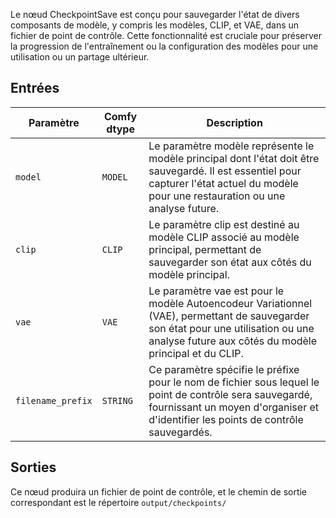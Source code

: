 Le nœud CheckpointSave est conçu pour sauvegarder l'état de divers composants de modèle, y compris les modèles, CLIP, et VAE, dans un fichier de point de contrôle. Cette fonctionnalité est cruciale pour préserver la progression de l'entraînement ou la configuration des modèles pour une utilisation ou un partage ultérieur.

## Entrées

| Paramètre | Comfy dtype | Description |
|-----------|-------------|-------------|
| `model`   | `MODEL`     | Le paramètre modèle représente le modèle principal dont l'état doit être sauvegardé. Il est essentiel pour capturer l'état actuel du modèle pour une restauration ou une analyse future. |
| `clip`    | `CLIP`      | Le paramètre clip est destiné au modèle CLIP associé au modèle principal, permettant de sauvegarder son état aux côtés du modèle principal. |
| `vae`     | `VAE`       | Le paramètre vae est pour le modèle Autoencodeur Variationnel (VAE), permettant de sauvegarder son état pour une utilisation ou une analyse future aux côtés du modèle principal et du CLIP. |
| `filename_prefix` | `STRING` | Ce paramètre spécifie le préfixe pour le nom de fichier sous lequel le point de contrôle sera sauvegardé, fournissant un moyen d'organiser et d'identifier les points de contrôle sauvegardés. |

## Sorties

Ce nœud produira un fichier de point de contrôle, et le chemin de sortie correspondant est le répertoire `output/checkpoints/`
